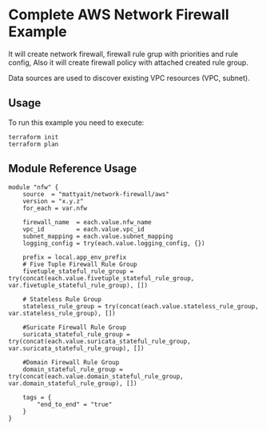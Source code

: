 # Complete AWS Network Firewall Example

It will create network firewall, firewall rule grup with priorities and rule config, Also it will create firewall policy with attached created rule group.

Data sources are used to discover existing VPC resources (VPC, subnet).

## Usage

To run this example you need to execute:

    terraform init
    terraform plan

## Module Reference Usage
```hcl
module "nfw" {
    source  = "mattyait/network-firewall/aws"
    version = "x.y.z"
    for_each = var.nfw

    firewall_name  = each.value.nfw_name
    vpc_id         = each.value.vpc_id
    subnet_mapping = each.value.subnet_mapping
    logging_config = try(each.value.logging_config, {})

    prefix = local.app_env_prefix
    # Five Tuple Firewall Rule Group
    fivetuple_stateful_rule_group = try(concat(each.value.fivetuple_stateful_rule_group, var.fivetuple_stateful_rule_group), [])

    # Stateless Rule Group
    stateless_rule_group = try(concat(each.value.stateless_rule_group, var.stateless_rule_group), [])

    #Suricate Firewall Rule Group
    suricata_stateful_rule_group = try(concat(each.value.suricata_stateful_rule_group, var.suricata_stateful_rule_group), [])

    #Domain Firewall Rule Group
    domain_stateful_rule_group = try(concat(each.value.domain_stateful_rule_group, var.domain_stateful_rule_group), [])

    tags = {
        "end_to_end" = "true"
    }
}
```

